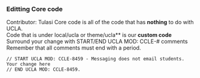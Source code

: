 ### Editting Core code
Contributor: Tulasi
Core code is all of the code that has **nothing** to do with UCLA. \
Code that is under local/ucla or theme/ucla** is our **custom code**\
Surround your change with START/END UCLA MOD: CCLE-# comments\
Remember that all comments must end with a period.
```
// START UCLA MOD: CCLE-8459 - Messaging does not email students.
Your change here
// END UCLA MOD: CCLE-8459.
```
